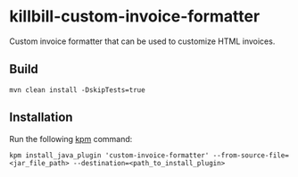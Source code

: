 # killbill-custom-invoice-formatter

Custom invoice formatter that can be used to customize HTML invoices.

## Build

```
mvn clean install -DskipTests=true 
```

## Installation

Run the following [kpm](https://github.com/killbill/killbill-cloud/blob/master/kpm) command:

```
kpm install_java_plugin 'custom-invoice-formatter' --from-source-file=<jar_file_path> --destination=<path_to_install_plugin>
```

